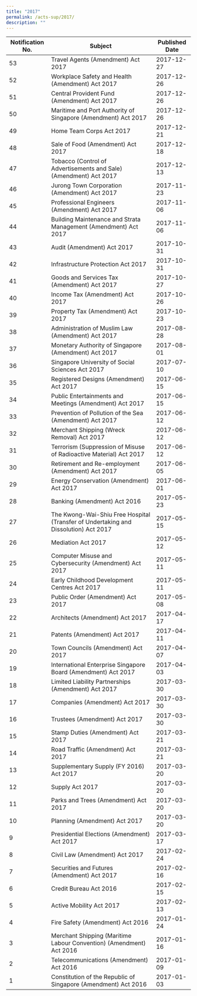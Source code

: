 ```yaml
---
title: "2017"
permalink: /acts-sup/2017/
description: ""
---
```

|Notification No.|Subject|Published Date|
|---|---|---|
|53|Travel Agents (Amendment) Act 2017|2017-12-27|
|52|Workplace Safety and Health (Amendment) Act 2017|2017-12-26|
|51|Central Provident Fund (Amendment) Act 2017|2017-12-26|
|50|Maritime and Port Authority of Singapore (Amendment) Act 2017|2017-12-26|
|49|Home Team Corps Act 2017|2017-12-21|
|48|Sale of Food (Amendment) Act 2017|2017-12-18|
|47|Tobacco (Control of Advertisements and Sale) (Amendment) Act 2017|2017-12-13|
|46|Jurong Town Corporation (Amendment) Act 2017|2017-11-23|
|45|Professional Engineers (Amendment) Act 2017|2017-11-06|
|44|Building Maintenance and Strata Management (Amendment) Act 2017|2017-11-06|
|43|Audit (Amendment) Act 2017|2017-10-31|
|42|Infrastructure Protection Act 2017|2017-10-31|
|41|Goods and Services Tax (Amendment) Act 2017|2017-10-27|
|40|Income Tax (Amendment) Act 2017|2017-10-26|
|39|Property Tax (Amendment) Act 2017|2017-10-23|
|38|Administration of Muslim Law (Amendment) Act 2017|2017-08-28|
|37|Monetary Authority of Singapore (Amendment) Act 2017|2017-08-01|
|36|Singapore University of Social Sciences Act 2017|2017-07-10|
|35|Registered Designs (Amendment) Act 2017|2017-06-15|
|34|Public Entertainments and Meetings (Amendment) Act 2017|2017-06-15|
|33|Prevention of Pollution of the Sea (Amendment) Act 2017|2017-06-12|
|32|Merchant Shipping (Wreck Removal) Act 2017|2017-06-12|
|31|Terrorism (Suppression of Misuse of Radioactive Material) Act 2017|2017-06-12|
|30|Retirement and Re-employment (Amendment) Act 2017|2017-06-05|
|29|Energy Conservation (Amendment) Act 2017|2017-06-01|
|28|Banking (Amendment) Act 2016|2017-05-23|
|27|The Kwong-Wai-Shiu Free Hospital (Transfer of Undertaking and Dissolution) Act 2017|2017-05-15|
|26|Mediation Act 2017|2017-05-12|
|25|Computer Misuse and Cybersecurity (Amendment) Act 2017|2017-05-11|
|24|Early Childhood Development Centres Act 2017|2017-05-11|
|23|Public Order (Amendment) Act 2017|2017-05-08|
|22|Architects (Amendment) Act 2017|2017-04-17|
|21|Patents (Amendment) Act 2017|2017-04-11|
|20|Town Councils (Amendment) Act 2017|2017-04-07|
|19|International Enterprise Singapore Board (Amendment) Act 2017|2017-04-03|
|18|Limited Liability Partnerships (Amendment) Act 2017|2017-03-30|
|17|Companies (Amendment) Act 2017|2017-03-30|
|16|Trustees (Amendment) Act 2017|2017-03-30|
|15|Stamp Duties (Amendment) Act 2017|2017-03-21|
|14|Road Traffic (Amendment) Act 2017|2017-03-21|
|13|Supplementary Supply (FY 2016) Act 2017|2017-03-20|
|12|Supply Act 2017|2017-03-20|
|11|Parks and Trees (Amendment) Act 2017|2017-03-20|
|10|Planning (Amendment) Act 2017|2017-03-20|
|9|Presidential Elections (Amendment) Act 2017|2017-03-17|
|8|Civil Law (Amendment) Act 2017|2017-02-24|
|7|Securities and Futures (Amendment) Act 2017|2017-02-16|
|6|Credit Bureau Act 2016|2017-02-15|
|5|Active Mobility Act 2017|2017-02-13|
|4|Fire Safety (Amendment) Act 2016|2017-01-24|
|3|Merchant Shipping (Maritime Labour Convention) (Amendment) Act 2016|2017-01-16|
|2|Telecommunications (Amendment) Act 2016|2017-01-09|
|1|Constitution of the Republic of Singapore (Amendment) Act 2016|2017-01-03|